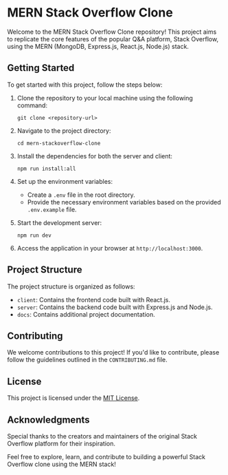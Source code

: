 # MERN Stack Overflow Clone

Welcome to the MERN Stack Overflow Clone repository! This project aims to replicate the core features of the popular Q&A platform, Stack Overflow, using the MERN (MongoDB, Express.js, React.js, Node.js) stack.

## Getting Started

To get started with this project, follow the steps below:

1. Clone the repository to your local machine using the following command:

   ```
   git clone <repository-url>
   ```

2. Navigate to the project directory:

   ```
   cd mern-stackoverflow-clone
   ```

3. Install the dependencies for both the server and client:

   ```
   npm run install:all
   ```

4. Set up the environment variables:
   
   - Create a `.env` file in the root directory.
   - Provide the necessary environment variables based on the provided `.env.example` file.

5. Start the development server:

   ```
   npm run dev
   ```

6. Access the application in your browser at `http://localhost:3000`.

## Project Structure

The project structure is organized as follows:

- `client`: Contains the frontend code built with React.js.
- `server`: Contains the backend code built with Express.js and Node.js.
- `docs`: Contains additional project documentation.

## Contributing

We welcome contributions to this project! If you'd like to contribute, please follow the guidelines outlined in the `CONTRIBUTING.md` file.

## License

This project is licensed under the [MIT License](LICENSE).

## Acknowledgments

Special thanks to the creators and maintainers of the original Stack Overflow platform for their inspiration.

Feel free to explore, learn, and contribute to building a powerful Stack Overflow clone using the MERN stack!
